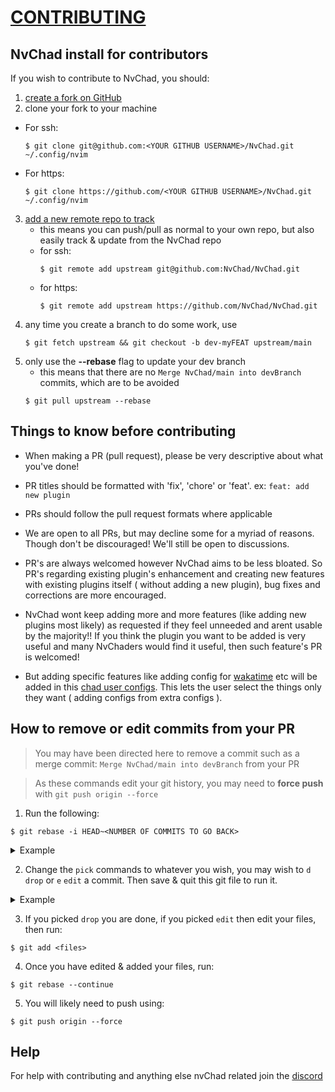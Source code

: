 # [CONTRIBUTING](https://nvchad.github.io/contribute)

## NvChad install for contributors

If you wish to contribute to NvChad, you should:
1. [create a fork on GitHub](https://docs.github.com/en/get-started/quickstart/fork-a-repo)
2. clone your fork to your machine
  - For ssh:
    ```shell
    $ git clone git@github.com:<YOUR GITHUB USERNAME>/NvChad.git ~/.config/nvim
    ```
  - For https:
    ```shell
    $ git clone https://github.com/<YOUR GITHUB USERNAME>/NvChad.git ~/.config/nvim
    ```
3. [add a new remote repo to track](https://www.atlassian.com/git/tutorials/git-forks-and-upstreams)
   - this means you can push/pull as normal to your own repo, but also easily track & update from the NvChad repo
    - for ssh:
       ```shell
       $ git remote add upstream git@github.com:NvChad/NvChad.git
       ```
    - for https:
       ```shell
       $ git remote add upstream https://github.com/NvChad/NvChad.git
       ```  
4. any time you create a branch to do some work, use 
   ```shell
   $ git fetch upstream && git checkout -b dev-myFEAT upstream/main
   ```
5. only use the **--rebase** flag to update your dev branch
   - this means that there are no `Merge NvChad/main into devBranch` commits, which are to be avoided
   ```shell
   $ git pull upstream --rebase
   ```

## Things to know before contributing

- When making a PR (pull request), please be very descriptive about what you've done!

- PR titles should be formatted with 'fix', 'chore' or 'feat'. ex: `feat: add new plugin`

- PRs should follow the pull request formats where applicable

- We are open to all PRs, but may decline some for a myriad of reasons. Though don't be discouraged! We'll still be open to discussions.

- PR's are always welcomed however NvChad aims to be less bloated. So PR's regarding existing plugin's enhancement and creating new features with existing plugins itself ( without adding a new plugin), bug fixes and corrections are more encouraged.

- NvChad wont keep adding more and more features (like adding new plugins most likely) as requested if they feel unneeded and arent usable by the majority!! If you think the plugin you want to be added is very useful and many NvChaders would find it useful, then such feature's PR is welcomed!

- But adding specific features like adding config for [wakatime](https://github.com/wakatime/vim-wakatime) etc will be added in this [chad user configs](https://github.com/NvChad/NvChad/wiki/Chad-user-configs). This lets the user select the things only they want ( adding configs from extra configs ).

## How to remove or edit commits from your PR
> You may have been directed here to remove a commit such as a merge commit: `Merge NvChad/main into devBranch` from your PR

> As these commands edit your git history, you may need to **force push** with `git push origin --force`

1. Run the following:
  ```
  $ git rebase -i HEAD~<NUMBER OF COMMITS TO GO BACK>
  ```
  <details><summary>Example</summary>
  <p>
  
  ```shell
  $ git rebase -i HEAD~4
  ```
  
  ```shell
  pick 28b2dcb statusline add lsp status
  pick dad9a39 feat: Added lsp radial progress
  pick 68f72f1 add clickable btn for exiting nvim
  pick b281b53 avoid using q! for quitting vim
  
  # Rebase 52b655b..b281b53 onto 52b655b (4 commands)
  #
  # Commands:
  # p, pick <commit> = use commit
  # r, reword <commit> = use commit, but edit the commit message
  # e, edit <commit> = use commit, but stop for amending
  # s, squash <commit> = use commit, but meld into previous commit
  # f, fixup <commit> = like "squash", but discard this commit's log message
  # x, exec <command> = run command (the rest of the line) using shell
  # b, break = stop here (continue rebase later with 'git rebase --continue')
  # d, drop <commit> = remove commit
  # l, label <label> = label current HEAD with a name
  # t, reset <label> = reset HEAD to a label
  # m, merge [-C <commit> | -c <commit>] <label> [# <oneline>]
  # .       create a merge commit using the original merge commit's
  # .       message (or the oneline, if no original merge commit was
  # .       specified). Use -c <commit> to reword the commit message.
  #
  # These lines can be re-ordered; they are executed from top to bottom.
  #
  # If you remove a line here THAT COMMIT WILL BE LOST.
  #
  # However, if you remove everything, the rebase will be aborted.
  #
  # Note that empty commits are commented out
  ```
  
  </p>
  </details>

2. Change the `pick` commands to whatever you wish, you may wish to `d` `drop` or `e` `edit` a commit. Then save & quit this git file to run it.

  <details><summary>Example</summary>
  <p>
  
  ```shell {3,4}
  pick 28b2dcb statusline add lsp status
  pick dad9a39 feat: Added lsp radial progress
  edit 68f72f1 add clickable btn for exiting nvim
  d b281b53 avoid using q! for quitting vim
  
  # Rebase 52b655b..b281b53 onto 52b655b (4 commands)
  #
  # Commands:
  # p, pick <commit> = use commit
  # r, reword <commit> = use commit, but edit the commit message
  # e, edit <commit> = use commit, but stop for amending
  # s, squash <commit> = use commit, but meld into previous commit
  # f, fixup <commit> = like "squash", but discard this commit's log message
  # x, exec <command> = run command (the rest of the line) using shell
  # b, break = stop here (continue rebase later with 'git rebase --continue')
  # d, drop <commit> = remove commit
  # l, label <label> = label current HEAD with a name
  # t, reset <label> = reset HEAD to a label
  # m, merge [-C <commit> | -c <commit>] <label> [# <oneline>]
  # .       create a merge commit using the original merge commit's
  # .       message (or the oneline, if no original merge commit was
  # .       specified). Use -c <commit> to reword the commit message.
  #
  # These lines can be re-ordered; they are executed from top to bottom.
  #
  # If you remove a line here THAT COMMIT WILL BE LOST.
  #
  # However, if you remove everything, the rebase will be aborted.
  #
  # Note that empty commits are commented out
  ```
  
  </p>
  </details>

3. If you picked `drop` you are done, if you picked `edit` then edit your files, then run:
  ```shell
  $ git add <files>
  ```

4. Once you have edited & added your files, run:
  ```shell
  $ git rebase --continue
  ```

5. You will likely need to push using:
  ```shell
  $ git push origin --force
  ```

## Help
For help with contributing and anything else nvChad related join the [discord](https://discord.gg/VyPxsGArXc)
